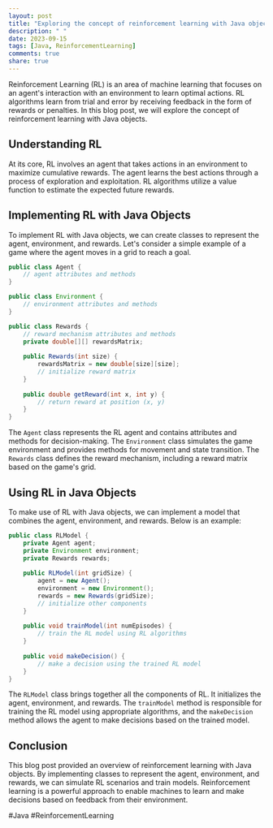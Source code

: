 ```yaml
---
layout: post
title: "Exploring the concept of reinforcement learning with Java objects"
description: " "
date: 2023-09-15
tags: [Java, ReinforcementLearning]
comments: true
share: true
---
```


Reinforcement Learning (RL) is an area of machine learning that focuses on an agent's interaction with an environment to learn optimal actions. RL algorithms learn from trial and error by receiving feedback in the form of rewards or penalties. In this blog post, we will explore the concept of reinforcement learning with Java objects.

## Understanding RL

At its core, RL involves an agent that takes actions in an environment to maximize cumulative rewards. The agent learns the best actions through a process of exploration and exploitation. RL algorithms utilize a value function to estimate the expected future rewards.

## Implementing RL with Java Objects

To implement RL with Java objects, we can create classes to represent the agent, environment, and rewards. Let's consider a simple example of a game where the agent moves in a grid to reach a goal.

```java
public class Agent {
    // agent attributes and methods
}

public class Environment {
    // environment attributes and methods
}

public class Rewards {
    // reward mechanism attributes and methods
    private double[][] rewardsMatrix;
    
    public Rewards(int size) {
        rewardsMatrix = new double[size][size];
        // initialize reward matrix
    }
    
    public double getReward(int x, int y) {
        // return reward at position (x, y)
    }
}
```

The `Agent` class represents the RL agent and contains attributes and methods for decision-making. The `Environment` class simulates the game environment and provides methods for movement and state transition. The `Rewards` class defines the reward mechanism, including a reward matrix based on the game's grid.

## Using RL in Java Objects

To make use of RL with Java objects, we can implement a model that combines the agent, environment, and rewards. Below is an example:

```java
public class RLModel {
    private Agent agent;
    private Environment environment;
    private Rewards rewards;
    
    public RLModel(int gridSize) {
        agent = new Agent();
        environment = new Environment();
        rewards = new Rewards(gridSize);
        // initialize other components
    }
    
    public void trainModel(int numEpisodes) {
        // train the RL model using RL algorithms
    }
    
    public void makeDecision() {
        // make a decision using the trained RL model
    }
}
```

The `RLModel` class brings together all the components of RL. It initializes the agent, environment, and rewards. The `trainModel` method is responsible for training the RL model using appropriate algorithms, and the `makeDecision` method allows the agent to make decisions based on the trained model.

## Conclusion

This blog post provided an overview of reinforcement learning with Java objects. By implementing classes to represent the agent, environment, and rewards, we can simulate RL scenarios and train models. Reinforcement learning is a powerful approach to enable machines to learn and make decisions based on feedback from their environment.

#Java #ReinforcementLearning